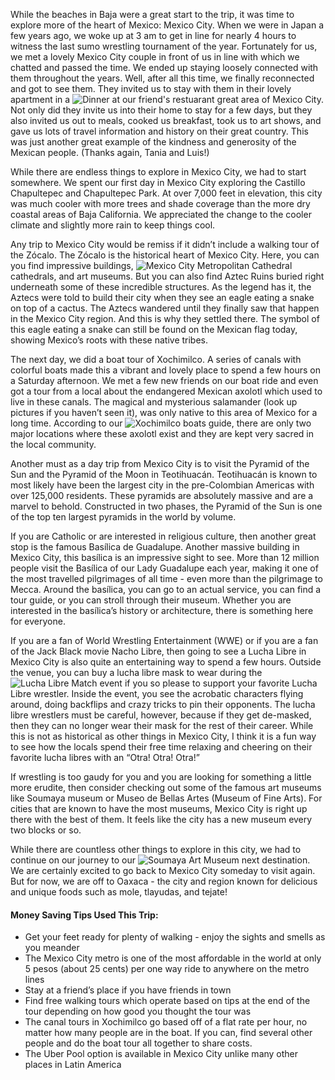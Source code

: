 While the beaches in Baja were a great start to the trip, it was time to explore more of the heart of Mexico: Mexico City.  When we were in Japan a few years ago, we woke up at 3 am to get in line for nearly 4 hours to witness the last sumo wrestling tournament of the year.  Fortunately for us, we met a lovely Mexico City couple in front of us in line with which we chatted and passed the time.  We ended up staying loosely connected with them throughout the years.  Well, after all this time, we finally reconnected and got to see them.  They invited us to stay with them in their lovely apartment in a ![](cdmx/cdmxFriends.jpg "Dinner at our friend's restuarant") great area of Mexico City.  Not only did they invite us into their home to stay for a few days, but they also invited us out to meals, cooked us breakfast, took us to art shows, and gave us lots of travel information and history on their great country.  This was just another great example of the kindness and generosity of the Mexican people. (Thanks again, Tania and Luis!)

While there are endless things to explore in Mexico City, we had to start somewhere.  We spent our first day in Mexico City exploring the Castillo Chapultepec and Chapultepec Park.  At over 7,000 feet in elevation, this city was much cooler with more trees and shade coverage than the more dry coastal areas of Baja California.  We appreciated the change to the cooler climate and slightly more rain to keep things cool.

Any trip to Mexico City would be remiss if it didn’t include a walking tour of the Zócalo.  The Zócalo is the historical heart of Mexico City.  Here, you can you find impressive buildings, ![](cdmx/cdmxZocalo.jpg "Mexico City Metropolitan Cathedral") cathedrals, and art museums. But you can also find Aztec Ruins buried right underneath some of these incredible structures.  As the legend has it, the Aztecs were told to build their city when they see an eagle eating a snake on top of a cactus.  The Aztecs wandered until they finally saw that happen in the Mexico City region.  And this is why they settled there.  The symbol of this eagle eating a snake can still be found on the Mexican flag today, showing Mexico’s roots with these native tribes.

The next day, we did a boat tour of Xochimilco.  A series of canals with colorful boats made this a vibrant and lovely place to spend a few hours on a Saturday afternoon.  We met a few new friends on our boat ride and even got a tour from a local about the endangered Mexican axolotl which used to live in these canals.  The magical and mysterious salamander (look up pictures if you haven’t seen it), was only native to this area of Mexico for a long time.  According to our  ![](cdmx/xochimilco.jpg "Xochimilco boats") guide, there are only two major locations where these axolotl exist and they are kept very sacred in the local community.

Another must as a day trip from Mexico City is to visit the Pyramid of the Sun and the Pyramid of the Moon in Teotihuacán.  Teotihuacán is known to most likely have been the largest city in the pre-Colombian Americas with over 125,000 residents.  These pyramids are absolutely massive and are a marvel to behold.  Constructed in two phases, the Pyramid of the Sun is one of the top ten largest pyramids in the world by volume.

If you are Catholic or are interested in religious culture, then another great stop is the famous Basílica de Guadalupe.  Another massive building in Mexico City, this basílica is an impressive sight to see.  More than 12 million people visit the Basílica of our Lady Guadalupe each year, making it one of the most travelled pilgrimages of all time - even more than the pilgrimage to Mecca.  Around the basílica, you can go to an actual service, you can find a tour guide, or you can stroll through their museum.  Whether you are interested in the basílica’s history or architecture, there is something here for everyone.

If you are a fan of World Wrestling Entertainment (WWE) or if you are a fan of the Jack Black movie Nacho Libre, then going to see a Lucha Libre in Mexico City is also quite an entertaining way to spend a few hours.  Outside the venue, you can buy a lucha libre mask to wear during the  ![](cdmx/luchalibre.jpg "Lucha Libre Match") event if you so please to support your favorite Lucha Libre wrestler.  Inside the event, you see the acrobatic characters flying around, doing backflips and crazy tricks to pin their opponents.  The lucha libre wrestlers must be careful, however, because if they get de-masked, then they can no longer wear their mask for the rest of their career.  While this is not as historical as other things in Mexico City, I think it is a fun way to see how the locals spend their free time relaxing and cheering on their favorite lucha libres with an “Otra! Otra! Otra!”

If wrestling is too gaudy for you and you are looking for something a little more erudite, then consider checking out some of the famous art museums like Soumaya museum or Museo de Bellas Artes (Museum of Fine Arts).  For cities that are known to have the most museums, Mexico City is right up there with the best of them.  It feels like the city has a new museum every two blocks or so. 

While there are countless other things to explore in this city, we had to continue on our journey to our ![](cdmx/soumayaMuseum.jpg "Soumaya Art Museum") next destination.  We are certainly excited to go back to Mexico City someday to visit again.  But for now, we are off to Oaxaca - the city and region known for delicious and unique foods such as mole, tlayudas, and tejate!

#### Money Saving Tips Used This Trip:
* Get your feet ready for plenty of walking - enjoy the sights and smells as you meander
* The Mexico City metro is one of the most affordable in the world at only 5 pesos (about 25 cents) per one way ride to anywhere on the metro lines
* Stay at a friend’s place if you have friends in town
* Find free walking tours which operate based on tips at the end of the tour depending on how good you thought the tour was
* The canal tours in Xochimilco go based off of a flat rate per hour, no matter how many people are in the boat.  If you can, find several other people and do the boat tour all together to share costs.
* The Uber Pool option is available in Mexico City unlike many other places in Latin America
